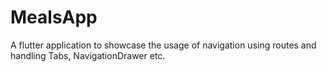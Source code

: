# MealsApp

A flutter application to showcase the usage of navigation using routes and handling Tabs, NavigationDrawer etc.


